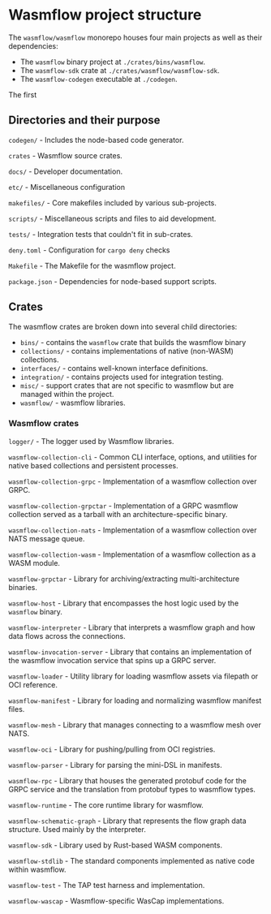 # Wasmflow project structure

The `wasmflow/wasmflow` monorepo houses four main projects as well as their dependencies:

- The `wasmflow` binary project at `./crates/bins/wasmflow`.
- The `wasmflow-sdk` crate at `./crates/wasmflow/wasmflow-sdk`.
- The `wasmflow-codegen` executable at `./codegen`.

The first

## Directories and their purpose

`codegen/` - Includes the node-based code generator.

`crates` - Wasmflow source crates.

`docs/` - Developer documentation.

`etc/` - Miscellaneous configuration

`makefiles/` - Core makefiles included by various sub-projects.

`scripts/` - Miscellaneous scripts and files to aid development.

`tests/` - Integration tests that couldn't fit in sub-crates.

`deny.toml` - Configuration for `cargo deny` checks

`Makefile` - The Makefile for the wasmflow project.

`package.json` - Dependencies for node-based support scripts.

## Crates

The wasmflow crates are broken down into several child directories:

- `bins/` - contains the `wasmflow` crate that builds the wasmflow binary
- `collections/` - contains implementations of native (non-WASM) collections.
- `interfaces/` - contains well-known interface definitions.
- `integration/` - contains projects used for integration testing.
- `misc/` - support crates that are not specific to wasmflow but are managed within the project.
- `wasmflow/` - wasmflow libraries.

### Wasmflow crates

`logger/` - The logger used by Wasmflow libraries.

`wasmflow-collection-cli` - Common CLI interface, options, and utilities for native based collections and persistent processes.

`wasmflow-collection-grpc` - Implementation of a wasmflow collection over GRPC.

`wasmflow-collection-grpctar` - Implementation of a GRPC wasmflow collection served as a tarball with an architecture-specific binary.

`wasmflow-collection-nats` - Implementation of a wasmflow collection over NATS message queue.

`wasmflow-collection-wasm` - Implementation of a wasmflow collection as a WASM module.

`wasmflow-grpctar` - Library for archiving/extracting multi-architecture binaries.

`wasmflow-host` - Library that encompasses the host logic used by the `wasmflow` binary.

`wasmflow-interpreter` - Library that interprets a wasmflow graph and how data flows across the connections.

`wasmflow-invocation-server` - Library that contains an implementation of the wasmflow invocation service that spins up a GRPC server.

`wasmflow-loader` - Utility library for loading wasmflow assets via filepath or OCI reference.

`wasmflow-manifest` - Library for loading and normalizing wasmflow manifest files.

`wasmflow-mesh` - Library that manages connecting to a wasmflow mesh over NATS.

`wasmflow-oci` - Library for pushing/pulling from OCI registries.

`wasmflow-parser` - Library for parsing the mini-DSL in manifests.

`wasmflow-rpc` - Library that houses the generated protobuf code for the GRPC service and the translation from protobuf types to wasmflow types.

`wasmflow-runtime` - The core runtime library for wasmflow.

`wasmflow-schematic-graph` - Library that represents the flow graph data structure. Used mainly by the interpreter.

`wasmflow-sdk` - Library used by Rust-based WASM components.

`wasmflow-stdlib` - The standard components implemented as native code within wasmflow.

`wasmflow-test` - The TAP test harness and implementation.

`wasmflow-wascap` - Wasmflow-specific WasCap implementations.
